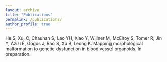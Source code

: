 ```yaml
---
layout: archive
title: "Publications"
permalink: /publications/
author_profile: true
---
```


He S, Xu, C, Chauhan S, Lao YH, Xiao Y, Willner M, McElroy S, Tomer R, Jin Y, Azizi E, Gogos J, Rao S, Xu B, Leong K. Mapping morphological malformation to genetic dysfunction in blood vessel organoids. In preparation.
